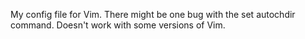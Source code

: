 My config file for Vim. There might be one bug with the set autochdir command. Doesn't work with some versions of Vim.
